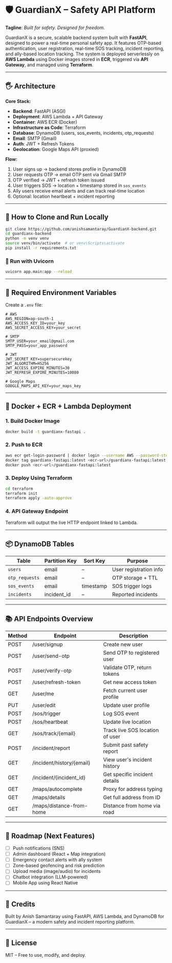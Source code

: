 # 🛡️ GuardianX – Safety API Platform

**Tagline**: *Built for safety. Designed for freedom.*

GuardianX is a secure, scalable backend system built with **FastAPI**, designed to power a real-time personal safety app. It features OTP-based authentication, user registration, real-time SOS tracking, incident reporting, and ally-based location tracking. The system is deployed serverlessly on **AWS Lambda** using Docker images stored in **ECR**, triggered via **API Gateway**, and managed using **Terraform**.

---

## 🖐️ Architecture

**Core Stack:**

* **Backend**: FastAPI (ASGI)
* **Deployment**: AWS Lambda + API Gateway
* **Container**: AWS ECR (Docker)
* **Infrastructure as Code**: Terraform
* **Database**: DynamoDB (users, sos\_events, incidents, otp\_requests)
* **Email**: SMTP (Gmail)
* **Auth**: JWT + Refresh Tokens
* **Geolocation**: Google Maps API (proxied)

**Flow:**

1. User signs up → backend stores profile in DynamoDB
2. User requests OTP → email OTP sent via Gmail SMTP
3. OTP verified → JWT + refresh token issued
4. User triggers SOS → location + timestamp stored in `sos_events`
5. Ally users receive email alerts and can track real-time location
6. Optional: location heartbeat + incident reporting

---

## 🚀 How to Clone and Run Locally

```bash
git clone https://github.com/anishsamantaray/GuardianX-backend.git
cd guardianx-backend
python -m venv venv
source venv/bin/activate  # or venv\Scripts\activate
pip install -r requirements.txt
```

### 🧪 Run with Uvicorn

```bash
uvicorn app.main:app --reload
```

---

## 🔐 Required Environment Variables

Create a `.env` file:

```env
# AWS
AWS_REGION=ap-south-1
AWS_ACCESS_KEY_ID=your_key
AWS_SECRET_ACCESS_KEY=your_secret

# SMTP
SMTP_USER=your_email@gmail.com
SMTP_PASS=your_app_password

# JWT
JWT_SECRET_KEY=supersecurekey
JWT_ALGORITHM=HS256
JWT_ACCESS_EXPIRE_MINUTES=30
JWT_REFRESH_EXPIRE_MINUTES=10080

# Google Maps
GOOGLE_MAPS_API_KEY=your_maps_key
```

---

## 🐳 Docker + ECR + Lambda Deployment

### 1. Build Docker Image

```bash
docker build -t guardianx-fastapi .
```

### 2. Push to ECR

```bash
aws ecr get-login-password | docker login --username AWS --password-stdin <ecr-url>
docker tag guardianx-fastapi:latest <ecr-url>/guardianx-fastapi:latest
docker push <ecr-url>/guardianx-fastapi:latest
```

### 3. Deploy Using Terraform

```bash
cd terraform
terraform init
terraform apply -auto-approve
```

### 4. API Gateway Endpoint

Terraform will output the live HTTP endpoint linked to Lambda.

---

## 📦 DynamoDB Tables

| Table          | Partition Key | Sort Key  | Purpose                |
| -------------- | ------------- | --------- | ---------------------- |
| `users`        | email         | –         | User registration info |
| `otp_requests` | email         | –         | OTP storage + TTL      |
| `sos_events`   | email         | timestamp | SOS trigger logs       |
| `incidents`    | incident\_id  | –         | Reported incidents     |

---

## 📚 API Endpoints Overview

| Method | Endpoint                  | Description                     |
| ------ | ------------------------- | ------------------------------- |
| POST   | /user/signup              | Create new user                 |
| POST   | /user/send-otp            | Send OTP to registered user     |
| POST   | /user/verify-otp          | Validate OTP, return tokens     |
| POST   | /user/refresh-token       | Get new access token            |
| GET    | /user/me                  | Fetch current user profile      |
| PUT    | /user/edit                | Update user profile             |
| POST   | /sos/trigger              | Log SOS event                   |
| POST   | /sos/heartbeat            | Update live location            |
| GET    | /sos/track/{email}        | Track live SOS location of user |
| POST   | /incident/report          | Submit past safety report       |
| GET    | /incident/history/{email} | View user's incident history    |
| GET    | /incident/{incident\_id}  | Get specific incident details   |
| GET    | /maps/autocomplete        | Proxy for address typing        |
| GET    | /maps/details             | Get full address from ID        |
| GET    | /maps/distance-from-home  | Distance from home via road     |

---

## 📌 Roadmap (Next Features)

* [ ] Push notifications (SNS)
* [ ] Admin dashboard (React + Map integration)
* [ ] Emergency contact alerts with ally system
* [ ] Zone-based geofencing and risk prediction
* [ ] Upload media (image/audio) for incidents
* [ ] Chatbot integration (LLM-powered)
* [ ] Mobile App using React Native

---

## 🧠 Credits

Built by Anish Samantaray using FastAPI, AWS Lambda, and DynamoDB for GuardianX – a modern safety and incident reporting platform.

---

## 📄 License

MIT – Free to use, modify, and deploy.
